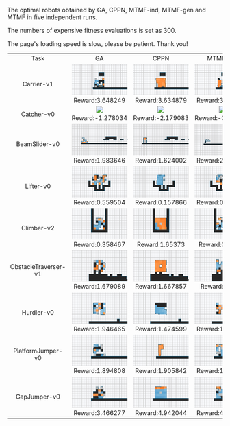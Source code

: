 The optimal robots obtained by GA, CPPN, MTMF-ind, MTMF-gen and MTMF in five independent runs.

The numbers of expensive fitness evaluations is set as 300.

The page's loading speed is slow, please be patient. Thank you!


<table>
<tr>
<td><center>Task</center></td>
<td><center>GA</center></td>
<td><center>CPPN</center></td>
<td><center>MTMF-ind</center></td>
<td><center>MTMF-gen</center></td>
<td><center>MTMF</center></td>
</tr>
<tr>
<td><center>Carrier-v1</center></td>
<td><center><img src="https://github.com/JiliangZhao/MTMF-GIFs/blob/main/gifs/Carrier-v1_GA_3.648249.gif" />Reward:3.648249</center></td>
<td><center><img src="https://github.com/JiliangZhao/MTMF-GIFs/blob/main/gifs/Carrier-v1_CPPN_3.634879.gif" />Reward:3.634879</center></td>
<td><center><img src="https://github.com/JiliangZhao/MTMF-GIFs/blob/main/gifs/Carrier-v1_MTMF-ind_3.620962.gif" />Reward:3.620962</center></td>
<td><center><img src="https://github.com/JiliangZhao/MTMF-GIFs/blob/main/gifs/Carrier-v1_MTMF-gen_3.65176.gif" />Reward:3.65176</center></td>
<td><center><img src="https://github.com/JiliangZhao/MTMF-GIFs/blob/main/gifs/Carrier-v1_MTMF_3.667944.gif" />Reward:3.667944</center></td>
</tr>
<tr>
<td><center>Catcher-v0</center></td>
<td><center><img src="https://github.com/JiliangZhao/MTMF-GIFs/blob/main/gifs/Catcher-v0_GA_-1.278034.gif" />Reward:-1.278034</center></td>
<td><center><img src="https://github.com/JiliangZhao/MTMF-GIFs/blob/main/gifs/Catcher-v0_CPPN_-2.179083.gif" />Reward:-2.179083</center></td>
<td><center><img src="https://github.com/JiliangZhao/MTMF-GIFs/blob/main/gifs/Catcher-v0_MTMF-ind_-0.057904.gif" />Reward:-0.057904</center></td>
<td><center><img src="https://github.com/JiliangZhao/MTMF-GIFs/blob/main/gifs/Catcher-v0_MTMF-gen_0.67173.gif" />Reward:0.67173</center></td>
<td><center><img src="https://github.com/JiliangZhao/MTMF-GIFs/blob/main/gifs/Catcher-v0_MTMF_0.78601.gif" />Reward:0.78601</center></td>
</tr>
<tr>
<td><center>BeamSlider-v0</center></td>
<td><center><img src="https://github.com/JiliangZhao/MTMF-GIFs/blob/main/gifs/BeamSlider-v0_GA_1.983646.gif" />Reward:1.983646</center></td>
<td><center><img src="https://github.com/JiliangZhao/MTMF-GIFs/blob/main/gifs/BeamSlider-v0_CPPN_1.624002.gif" />Reward:1.624002</center></td>
<td><center><img src="https://github.com/JiliangZhao/MTMF-GIFs/blob/main/gifs/BeamSlider-v0_MTMF-ind_2.316425.gif" />Reward:2.316425</center></td>
<td><center><img src="https://github.com/JiliangZhao/MTMF-GIFs/blob/main/gifs/BeamSlider-v0_MTMF-gen_2.443192.gif" />Reward:2.443192</center></td>
<td><center><img src="https://github.com/JiliangZhao/MTMF-GIFs/blob/main/gifs/BeamSlider-v0_MTMF_2.630525.gif" />Reward:2.630525</center></td>
</tr>
<tr>
<td><center>Lifter-v0</center></td>
<td><center><img src="https://github.com/JiliangZhao/MTMF-GIFs/blob/main/gifs/Lifter-v0_GA_0.559504.gif" />Reward:0.559504</center></td>
<td><center><img src="https://github.com/JiliangZhao/MTMF-GIFs/blob/main/gifs/Lifter-v0_CPPN_0.157866.gif" />Reward:0.157866</center></td>
<td><center><img src="https://github.com/JiliangZhao/MTMF-GIFs/blob/main/gifs/Lifter-v0_MTMF-ind_0.386366.gif" />Reward:0.386366</center></td>
<td><center><img src="https://github.com/JiliangZhao/MTMF-GIFs/blob/main/gifs/Lifter-v0_MTMF-gen_0.685606.gif" />Reward:0.685606</center></td>
<td><center><img src="https://github.com/JiliangZhao/MTMF-GIFs/blob/main/gifs/Lifter-v0_MTMF_2.549054.gif" />Reward:2.549054</center></td>
</tr>
<tr>
<td><center>Climber-v2</center></td>
<td><center><img src="https://github.com/JiliangZhao/MTMF-GIFs/blob/main/gifs/Climber-v2_GA_0.358467.gif" />Reward:0.358467</center></td>
<td><center><img src="https://github.com/JiliangZhao/MTMF-GIFs/blob/main/gifs/Climber-v2_CPPN_1.65373.gif" />Reward:1.65373</center></td>
<td><center><img src="https://github.com/JiliangZhao/MTMF-GIFs/blob/main/gifs/Climber-v2_MTMF-ind_0.43319.gif" />Reward:0.43319</center></td>
<td><center><img src="https://github.com/JiliangZhao/MTMF-GIFs/blob/main/gifs/Climber-v2_MTMF-gen_0.671853.gif" />Reward:0.671853</center></td>
<td><center><img src="https://github.com/JiliangZhao/MTMF-GIFs/blob/main/gifs/Climber-v2_MTMF_0.687404.gif" />Reward:0.687404</center></td>
</tr>
<tr>
<td><center>ObstacleTraverser-v1</center></td>
<td><center><img src="https://github.com/JiliangZhao/MTMF-GIFs/blob/main/gifs/ObstacleTraverser-v1_GA_1.679089.gif" />Reward:1.679089</center></td>
<td><center><img src="https://github.com/JiliangZhao/MTMF-GIFs/blob/main/gifs/ObstacleTraverser-v1_CPPN_1.667857.gif" />Reward:1.667857</center></td>
<td><center><img src="https://github.com/JiliangZhao/MTMF-GIFs/blob/main/gifs/ObstacleTraverser-v1_MTMF-ind_1.7055.gif" />Reward:1.7055</center></td>
<td><center><img src="https://github.com/JiliangZhao/MTMF-GIFs/blob/main/gifs/ObstacleTraverser-v1_MTMF-gen_2.159061.gif" />Reward:2.159061</center></td>
<td><center><img src="https://github.com/JiliangZhao/MTMF-GIFs/blob/main/gifs/ObstacleTraverser-v1_MTMF_2.520648.gif" />Reward:2.520648</center></td>
</tr>
<tr>
<td><center>Hurdler-v0</center></td>
<td><center><img src="https://github.com/JiliangZhao/MTMF-GIFs/blob/main/gifs/Hurdler-v0_GA_1.946465.gif" />Reward:1.946465</center></td>
<td><center><img src="https://github.com/JiliangZhao/MTMF-GIFs/blob/main/gifs/Hurdler-v0_CPPN_1.474599.gif" />Reward:1.474599</center></td>
<td><center><img src="https://github.com/JiliangZhao/MTMF-GIFs/blob/main/gifs/Hurdler-v0_MTMF-ind_1.991603.gif" />Reward:1.991603</center></td>
<td><center><img src="https://github.com/JiliangZhao/MTMF-GIFs/blob/main/gifs/Hurdler-v0_MTMF-gen_4.105134.gif" />Reward:4.105134</center></td>
<td><center><img src="https://github.com/JiliangZhao/MTMF-GIFs/blob/main/gifs/Hurdler-v0_MTMF_4.320729.gif" />Reward:4.320729</center></td>
</tr>
<tr>
<td><center>PlatformJumper-v0</center></td>
<td><center><img src="https://github.com/JiliangZhao/MTMF-GIFs/blob/main/gifs/PlatformJumper-v0_GA_1.894808.gif" />Reward:1.894808</center></td>
<td><center><img src="https://github.com/JiliangZhao/MTMF-GIFs/blob/main/gifs/PlatformJumper-v0_CPPN_1.905842.gif" />Reward:1.905842</center></td>
<td><center><img src="https://github.com/JiliangZhao/MTMF-GIFs/blob/main/gifs/PlatformJumper-v0_MTMF-ind_1.938927.gif" />Reward:1.938927</center></td>
<td><center><img src="https://github.com/JiliangZhao/MTMF-GIFs/blob/main/gifs/PlatformJumper-v0_MTMF-gen_2.94058.gif" />Reward:2.94058</center></td>
<td><center><img src="https://github.com/JiliangZhao/MTMF-GIFs/blob/main/gifs/PlatformJumper-v0_MTMF_4.222143.gif" />Reward:4.222143</center></td>
</tr>
<tr>
<td><center>GapJumper-v0</center></td>
<td><center><img src="https://github.com/JiliangZhao/MTMF-GIFs/blob/main/gifs/GapJumper-v0_GA_3.466277.gif" />Reward:3.466277</center></td>
<td><center><img src="https://github.com/JiliangZhao/MTMF-GIFs/blob/main/gifs/GapJumper-v0_CPPN_4.942044.gif" />Reward:4.942044</center></td>
<td><center><img src="https://github.com/JiliangZhao/MTMF-GIFs/blob/main/gifs/GapJumper-v0_MTMF-ind_4.153486.gif" />Reward:4.153486</center></td>
<td><center><img src="https://github.com/JiliangZhao/MTMF-GIFs/blob/main/gifs/GapJumper-v0_MTMF-gen_4.922289.gif" />Reward:4.922289</center></td>
<td><center><img src="https://github.com/JiliangZhao/MTMF-GIFs/blob/main/gifs/GapJumper-v0_MTMF_7.367682.gif" />Reward:7.367682</center></td>
</tr>
</table>
